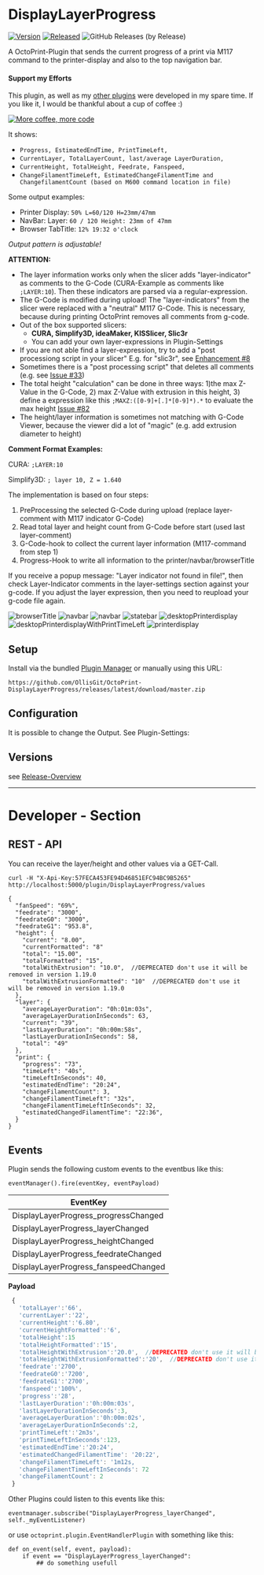 # DisplayLayerProgress

[![Version](https://img.shields.io/badge/dynamic/json.svg?color=brightgreen&label=version&url=https://api.github.com/repos/OllisGit/OctoPrint-DisplayLayerProgress/releases&query=$[0].name)]()
[![Released](https://img.shields.io/badge/dynamic/json.svg?color=brightgreen&label=released&url=https://api.github.com/repos/OllisGit/OctoPrint-DisplayLayerProgress/releases&query=$[0].published_at)]()
![GitHub Releases (by Release)](https://img.shields.io/github/downloads/OllisGit/OctoPrint-DisplayLayerProgress/latest/total.svg)

A OctoPrint-Plugin that sends the current progress of a print via M117 command to the printer-display and also to the top navigation bar.

#### Support my Efforts

This plugin, as well as my [other plugins](https://github.com/OllisGit/) were developed in my spare time.
If you like it, I would be thankful about a cup of coffee :)

[![More coffee, more code](https://img.shields.io/badge/Donate-PayPal-green.svg)](https://www.paypal.com/cgi-bin/webscr?cmd=_s-xclick&hosted_button_id=6SW5R6ZUKLB5E&source=url)


It shows:
* ```Progress, EstimatedEndTime, PrintTimeLeft,```
* ```CurrentLayer, TotalLayerCount, last/average LayerDuration,```
* ```CurrentHeight, TotalHeight, Feedrate, Fanspeed,```
* ```ChangeFilamentTimeLeft, EstimatedChangeFilamentTime and ChangefilamentCount (based on M600 command location in file)```

Some output examples:
- Printer Display: ```50% L=60/120 H=23mm/47mm```
- NavBar: Layer: ```60 / 120 Height: 23mm of 47mm```
- Browser TabTitle: ```12% 19:32 o'clock```

*Output pattern is adjustable!*

**ATTENTION:**
- The layer information works only when the slicer adds "layer-indicator" as comments to the G-Code (CURA-Example as comments like ```;LAYER:10```). Then these indicators are parsed via a regular-expression.
- The G-Code is modified during upload! The "layer-indicators" from the slicer were replaced with a "neutral" M117 G-Code. This is necessary, because during printing OctoPrint removes all comments from g-code.
- Out of the box supported slicers:
  - **CURA, Simplify3D, ideaMaker, KISSlicer, Slic3r**
  - You can add your own layer-expressions in Plugin-Settings
- If you are not able find a layer-expression, try to add a "post processiong script in your slicer" E.g. for "slic3r", see [Enhancement #8](https://github.com/OllisGit/OctoPrint-DisplayLayerProgress/issues/8)
- Sometimes there is a "post processing script" that deletes all comments (e.g. see [Issue #33](https://github.com/OllisGit/OctoPrint-DisplayLayerProgress/issues/33))
- The total height "calculation" can be done in three ways:
    1)the max Z-Value in the G-Code, 2) max Z-Value with extrusion in this height, 3) define a expression like this ```;MAXZ:([0-9]+[.]*[0-9]*).*``` to evaluate the max height [Issue #82](https://github.com/OllisGit/OctoPrint-DisplayLayerProgress/issues/82)
- The height/layer information is sometimes not matching with G-Code Viewer, because the viewer did a lot of "magic" (e.g. add extrusion diameter to height)

**Comment Format Examples:**

CURA: ```;LAYER:10```

Simplify3D: ```; layer 10, Z = 1.640```

The implementation is based on four steps:

1. PreProcessing the selected G-Code during upload (replace layer-comment with M117 indicator G-Code)
2. Read total layer and height count from G-Code before start (used last layer-comment)
3. G-Code-hook to collect the current layer information (M117-command from step 1)
4. Progress-Hook to write all information to the printer/navbar/browserTitle

If you receive a popup message: "Layer indicator not found in file!", then check Layer-Indicator comments in the layer-settings section against your g-code.
If you adjust the layer expression, then you need to reupload your g-code file again.

![browserTitle](screenshots/browser-title-tab.png "Progress in Browser Tab")
![navbar](screenshots/navbar.jpg "Progress in NavBar")
![navbar](screenshots/example-navbar-filamentchange.png "Progress in NavBar")
![statebar](screenshots/statebar.jpg "Progress in StateBar")
![desktopPrinterdisplay](screenshots/printerDisplay_popup.jpg "Desktop Printer-Display")
![desktopPrinterdisplayWithPrintTimeLeft](screenshots/desktop-printer-display_printTimeLeft.jpg "Desktop Printer-Display with printTimeLeft")
![printerdisplay](screenshots/example-printer-display.jpg "Progress in Printer-Display")


## Setup

Install via the bundled [Plugin Manager](http://docs.octoprint.org/en/master/bundledplugins/pluginmanager.html)
or manually using this URL:

    https://github.com/OllisGit/OctoPrint-DisplayLayerProgress/releases/latest/download/master.zip


## Configuration

It is possible to change the Output. See Plugin-Settings:


## Versions
see [Release-Overview](https://github.com/OllisGit/OctoPrint-DisplayLayerProgress/releases/)

---
# Developer - Section
## REST - API
You can receive the layer/height and other values via a GET-Call.

    curl -H "X-Api-Key:57FECA453FE94D46851EFC94BC9B5265" http://localhost:5000/plugin/DisplayLayerProgress/values

    {
      "fanSpeed": "69%",
      "feedrate": "3000",
      "feedrateG0": "3000",
      "feedrateG1": "953.8",
      "height": {
        "current": "8.00",
        "currentFormatted": "8"
        "total": "15.00",
        "totalFormatted": "15",
        "totalWithExtrusion": "10.0",  //DEPRECATED don't use it will be removed in version 1.19.0
        "totalWithExtrusionFormatted": "10"  //DEPRECATED don't use it will be removed in version 1.19.0
      },
      "layer": {
        "averageLayerDuration": "0h:01m:03s",
        "averageLayerDurationInSeconds": 63,
        "current": "39",
        "lastLayerDuration": "0h:00m:58s",
        "lastLayerDurationInSeconds": 58,
        "total": "49"
      },
      "print": {
        "progress": "73",
        "timeLeft": "40s",
        "timeLeftInSeconds": 40,
        "estimatedEndTime": "20:24",
        "changeFilamentCount": 3,
        "changeFilamentTimeLeft": "32s",
        "changeFilamentTimeLeftInSeconds": 32,
        "estimatedChangedFilamentTime": "22:36",
      }
    }


## Events
Plugin sends the following custom events to the eventbus like this:

    eventManager().fire(eventKey, eventPayload)

| EventKey                             |
| ------------------------------------ |
| DisplayLayerProgress_progressChanged |
| DisplayLayerProgress_layerChanged    |
| DisplayLayerProgress_heightChanged   |
| DisplayLayerProgress_feedrateChanged |
| DisplayLayerProgress_fanspeedChanged |

**Payload**
```javascript
 {
   'totalLayer':'66',
   'currentLayer':'22',
   'currentHeight':'6.80',
   'currentHeightFormatted':'6',
   'totalHeight':15
   'totalHeightFormatted':'15',
   'totalHeightWithExtrusion':'20.0',  //DEPRECATED don't use it will be removed in version 1.19.0
   'totalHeightWithExtrusionFormatted':'20',  //DEPRECATED don't use it will be removed in next version 1.19.0
   'feedrate':'2700',
   'feedrateG0':'7200',
   'feedrateG1':'2700',
   'fanspeed':'100%',
   'progress':'28',
   'lastLayerDuration':'0h:00m:03s',
   'lastLayerDurationInSeconds':3,
   'averageLayerDuration':'0h:00m:02s',
   'averageLayerDurationInSeconds':2,
   'printTimeLeft':'2m3s',
   'printTimeLeftInSeconds':123,
   'estimatedEndTime':'20:24',
   'estimatedChangedFilamentTime': '20:22',
   'changeFilamentTimeLeft': '1m12s,
   'changeFilamentTimeLeftInSeconds': 72
   'changeFilamentCount': 2
 }
```
Other Plugins could listen to this events like this:

    eventmanager.subscribe("DisplayLayerProgress_layerChanged", self._myEventListener)

or use `octoprint.plugin.EventHandlerPlugin` with something like this:

    def on_event(self, event, payload):
        if event == "DisplayLayerProgress_layerChanged":
            ## do something usefull
